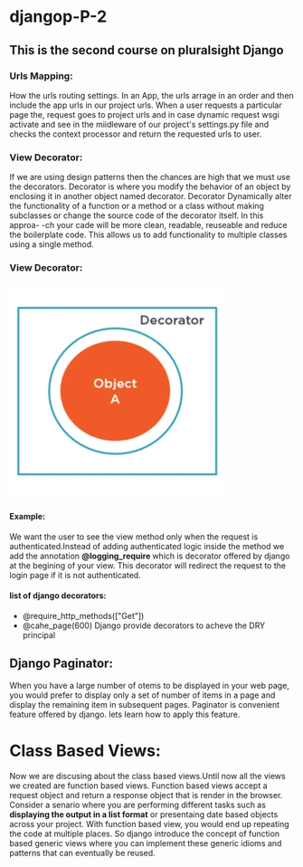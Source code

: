 # djangop-P-2
## This is the second course on pluralsight Django
### Urls Mapping:
How the urls routing settings. In an App, the urls arrage in an order and then include the app urls in our project urls. 
When a user requests a particular page the, request goes to project urls and in case dynamic request wsgi activate and see
in the miidleware of our project's settings.py file and checks the context processor and return the requested urls to user.
### View Decorator:
If we are using design patterns then the chances are high that we must use the decorators. Decorator is where you modify the 
behavior of an object by enclosing it in another object named decorator. Decorator Dynamically alter the functionality of a 
function or a method or a class without making subclasses or change the source code of the decorator itself. In this approa-
-ch your cade will be more clean, readable, reuseable and reduce the boilerplate code. This allows us to add functionality to 
multiple classes using a single method.
### View Decorator:                   
![](/images/decorator.png)
#### Example:
We want the user to see the view method only when the request is authenticated.Instead of adding authenticated logic inside 
the method we add the annotation 
<b> @logging_require </b> which is decorator offered by django at the begining of your view.
This decorator will redirect the request to the login page if it is not authenticated.
#### list of django decorators:
- @require_http_methods(["Get"])
- @cahe_page(600)
Django provide decorators to acheve the DRY principal
## Django Paginator:
When you have a large number of otems to be displayed in your web page, you would prefer to display only a set of number of
items in a page and display the remaining item in subsequent pages. Paginator is convenient feature offered by django. lets 
learn how to apply this feature.
# Class Based Views:
Now we are discusing about the class based views.Until now all the views we created are function based views. Function based
views accept a request object and return a response object that is render in the browser.
Consider a senario where you are performing different tasks such as <b> displaying the output in a list format</b> or 
presentaing date based objects across your project. With function based view, you would end up repeating the code at 
multiple places. So django introduce the concept of function based generic views where you can implement these generic idioms
and patterns that can eventually be reused.



        
            
        

    
